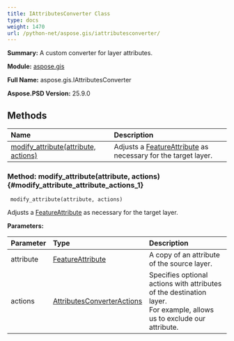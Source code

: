 ```yaml
---
title: IAttributesConverter Class
type: docs
weight: 1470
url: /python-net/aspose.gis/iattributesconverter/
---
```


**Summary:** A custom converter for layer attributes.

**Module:** [aspose.gis](/psd/python-net/aspose.gis/)

**Full Name:** aspose.gis.IAttributesConverter

**Aspose.PSD Version:** 25.9.0

## **Methods**
| **Name** | **Description** |
| :- | :- |
| [modify_attribute(attribute, actions)](#modify_attribute_attribute_actions_1) | Adjusts a [FeatureAttribute](/psd/python-net/aspose.gis/featureattribute/) as necessary for the target layer. |


### Method: modify_attribute(attribute, actions) {#modify_attribute_attribute_actions_1}


```
 modify_attribute(attribute, actions) 
```

Adjusts a [FeatureAttribute](/psd/python-net/aspose.gis/featureattribute/) as necessary for the target layer.

**Parameters:**

| Parameter | Type | Description |
| :- | :- | :- |
| attribute | [FeatureAttribute](/psd/python-net/aspose.gis/featureattribute) | A copy of an attribute of the source layer. |
| actions | [AttributesConverterActions](/psd/python-net/aspose.gis/attributesconverteractions) | Specifies optional actions with attributes of the destination layer.<br/>            For example, allows us to exclude our attribute. |

